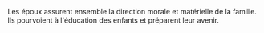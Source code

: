   
 Les époux assurent ensemble la direction morale et matérielle de la famille. Ils pourvoient à l'éducation des enfants et préparent leur avenir.  

  
